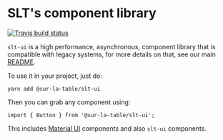 # SLT's component library

[![Travis build status](https://travis-ci.org/SurLaTable/slt-ui.svg?branch=master)](https://travis-ci.org/SurLaTable/slt-ui)

`slt-ui` is a high performance, asynchronous, component library that is compatible with legacy systems, for more details on that, see our main [README](https://github.com/SurLaTable/slt-ui/blob/master/README.md).

To use it in your project, just do:

```
yarn add @sur-la-table/slt-ui
```

Then you can grab any component using:

```
import { Button } from '@sur-la-table/slt-ui';
```

This includes [Material UI](https://material-ui.com/) components and also `slt-ui` components.
